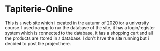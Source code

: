# Tapiterie-Online
This is a web site which i created in the autumn of 2020 for a university course. I used xampp to run the database of the site, it has a login/register system which is connected to the database, it has a shopping cart and all the products are stored in a database. I don't have the site running but i decided to post the project here.
